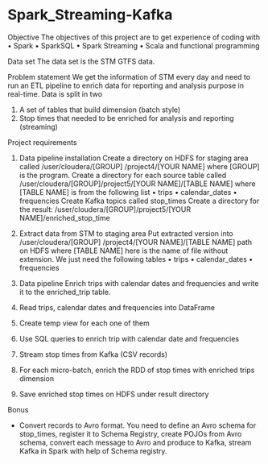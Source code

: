 # Spark_Streaming-Kafka

Objective
The objectives of this project are to get experience of coding with
•	Spark
•	SparkSQL
•	Spark Streaming
•	Scala and functional programming

Data set
The data set is the STM GTFS data. 

Problem statement
We get the information of STM every day and need to run an ETL pipeline to enrich data for reporting and analysis purpose in real-time. Data is split in two
1.	A set of tables that build dimension (batch style)
2.	Stop times that needed to be enriched for analysis and reporting (streaming)

Project requirements

1.	Data pipeline installation
Create a directory on HDFS for staging area called /user/cloudera/[GROUP] /project4/[YOUR NAME] where [GROUP] is the program. 
Create a directory for each source table called /user/cloudera/[GROUP]/project5/[YOUR NAME]/[TABLE NAME] where [TABLE NAME] is from the following list
•	trips
•	calendar_dates
•	frequencies
Create Kafka topics called stop_times
Create a directory for the result: /user/cloudera/[GROUP]/project5/[YOUR NAME]/enriched_stop_time

2.	Extract data from STM to staging area
Put extracted version into /user/cloudera/[GROUP] /project4/[YOUR NAME]/[TABLE NAME] path on HDFS where [TABLE NAME] here is the name of file without extension.
We just need the following tables
•	trips
•	calendar_dates
•	frequencies

3.	Data pipeline
Enrich trips with calendar dates and frequencies and write it to the enriched_trip table.
1.	Read trips, calendar dates and frequencies into DataFrame
2.	Create temp view for each one of them 
3.	Use SQL queries to enrich trip with calendar date and frequencies
4.	Stream stop times from Kafka (CSV records)
5.	For each micro-batch, enrich the RDD of stop times with enriched trips dimension
6.	Save enriched stop times on HDFS under result directory

Bonus
-	Convert records to Avro format. You need to define an Avro schema for stop_times, register it to Schema Registry, create POJOs from Avro schema, convert each message to Avro and produce to Kafka, stream Kafka in Spark with help of Schema registry.

 
